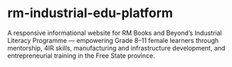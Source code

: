 # rm-industrial-edu-platform
A responsive informational website for RM Books and Beyond’s Industrial Literacy Programme — empowering Grade 8–11 female learners through mentorship, 4IR skills, manufacturing and infrastructure development, and entrepreneurial training in the Free State province.
